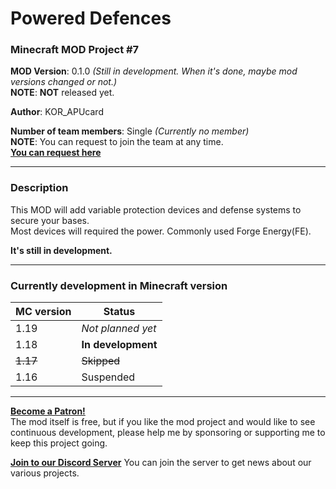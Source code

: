 # Powered Defences
### Minecraft MOD Project #7

**MOD Version**: 0.1.0 *(Still in development. When it's done, maybe mod versions changed or not.)*   
**NOTE**: **NOT** released yet.

**Author**: KOR_APUcard

**Number of team members**: Single *(Currently no member)*   
**NOTE**: You can request to join the team at any time.   
**[You can request here](https://forms.gle/7j4mHkNg7Kyhdz5U8)**

-----

### Description
This MOD will add variable protection devices and defense systems to secure your bases.   
Most devices will required the power. Commonly used Forge Energy(FE).

**It's still in development.**

-----

### Currently development in Minecraft version

| MC version | Status |
| --- | --- |
| 1.19 | *Not planned yet* |
| 1.18 | **In development** |
| ~~1.17~~ | ~~Skipped~~ |
| 1.16 | Suspended |

-----

**[Become a Patron!](https://www.patreon.com/bePatron?u=21981324)**   
The mod itself is free, but if you like the mod project and would like to see continuous development, please help me by sponsoring or supporting me to keep this project going.

**[Join to our Discord Server](https://discord.gg/tUHk9x7QrF)**
You can join the server to get news about our various projects.
